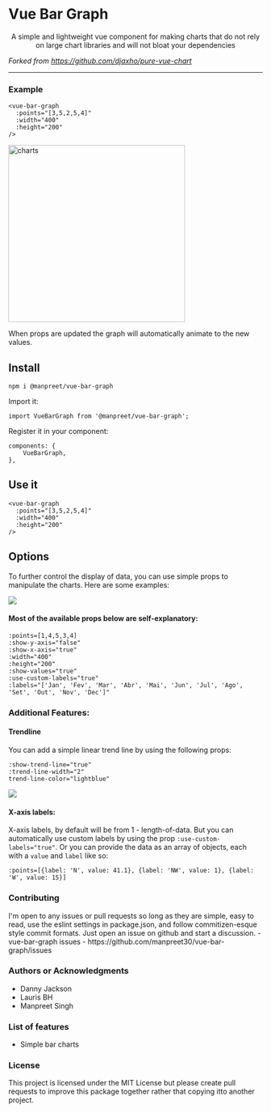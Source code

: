 <p align="center">
  <h1>Vue Bar Graph</h1>
</p>
<p align="center">
    A simple and lightweight vue component for making charts that do not rely on large chart libraries and will not bloat your dependencies
</p>

*Forked from https://github.com/djaxho/pure-vue-chart*

<hr/>

<h3>Example</h3>

```
<vue-bar-graph
  :points="[3,5,2,5,4]"
  :width="400"
  :height="200"
/>
```

<img src="src/assets/charts.gif" alt="charts" width="350"/>

<p>When props are updated the graph will automatically animate to the new values.</p>

## Install
```
npm i @manpreet/vue-bar-graph
```
Import it:
```
import VueBarGraph from '@manpreet/vue-bar-graph';
```
Register it in your component:
```
components: {
    VueBarGraph,
},
```
## Use it
```
<vue-bar-graph
  :points="[3,5,2,5,4]"
  :width="400"
  :height="200"
/>
```
## Options
<p>To further control the display of data, you can use simple props to manipulate the charts. Here are some examples:</p>

![](src/assets/chart-examples.png)

#### Most of the available props below are self-explanatory:
```
:points=[1,4,5,3,4]
:show-y-axis="false"
:show-x-axis="true"
:width="400"
:height="200"
:show-values="true"
:use-custom-labels="true"
:labels="['Jan', 'Fev', 'Mar', 'Abr', 'Mai', 'Jun', 'Jul', 'Ago', 'Set', 'Out', 'Nov', 'Dec']"
```

### Additional Features:
#### Trendline
You can add a simple linear trend line by using the following props:
```
:show-trend-line="true"
:trend-line-width="2"
trend-line-color="lightblue"
```
![](src/assets/trendline.png)

#### X-axis labels:
X-axis labels, by default will be from 1 - length-of-data.
But you can automatically use custom labels by using the prop `:use-custom-labels="true"`.
Or you can provide the data as an array of objects, each with a `value` and `label` like so:
```
:points=[{label: 'N', value: 41.1}, {label: 'NW', value: 1}, {label: 'W', value: 15}]
```

<h3>Contributing</h3>
I'm open to any issues or pull requests so long as
they are simple, easy to read, use the eslint settings in package.json, 
and follow commitizen-esque style commit formats. Just open an issue on github and start a discussion.
- vue-bar-graph issues - https://github.com/manpreet30/vue-bar-graph/issues

<h3>Authors or Acknowledgments</h3>

<ul>
  <li>Danny Jackson</li>
  <li>Lauris BH</li>
  <li>Manpreet Singh</li>
</ul>

<h3> List of features </h3>
<ul>
  <li>Simple bar charts</li>
</ul>

<h3>License</h3>

This project is licensed under the MIT License but please create pull requests to improve this package together rather that copying itto another project.
